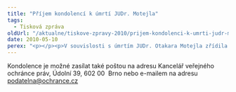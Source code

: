```yaml
---
title: "Příjem kondolencí k úmrtí JUDr. Motejla"
tags:
  - Tisková zpráva
oldUrl: "/aktualne/tiskove-zpravy-2010/prijem-kondolenci-k-umrti-judr-motejla"
date: 2010-05-10
perex: "<p></p><p>V souvislosti s úmrtím JUDr. Otakara Motejla zřídila Kancelář veřejného ochránce práv kondolenční místo ve vstupním foyer budovy Kanceláře na Údolní ulici č. 39 v Brně, kde mohou občané vyjádřit svou soustrast formou zápisu do kondolenční knihy. </p>"
---
```


<!-- imported from the old website -->

<p>Kondolence je možné zasílat také poštou na adresu Kancelář veřejného ochránce práv, Údolní 39, 602 00  Brno nebo e-mailem na adresu <a href="mailto:podatelna@ochrance.cz">podatelna@ochrance.cz</a><b></b></p><p></p><p></p><p></p>
